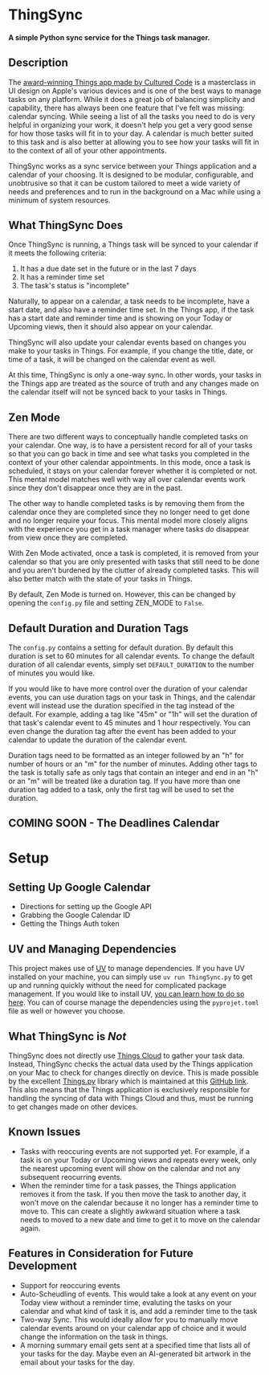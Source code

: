 # ThingSync
#### A simple Python sync service for the Things task manager. 

## Description
The [award-winning Things app made by Cultured Code](https://culturedcode.com/things/) is a masterclass in UI design on Apple's various devices and is one of the best ways to manage tasks on any platform. While it does a great job of balancing simplicity and capability, there has always been one feature that I've felt was missing: calendar syncing. While seeing a list of all the tasks you need to do is very helpful in organizing your work, it doesn't help you get a very good sense for how those tasks will fit in to your day. A calendar is much better suited to this task and is also better at allowing you to see how your tasks will fit in to the context of all of your other appointments. 

ThingSync works as a sync service between your Things application and a calendar of your choosing. It is designed to be modular, configurable, and unobtrusive so that it can be custom tailored to meet a wide variety of needs and preferences and to run in the background on a Mac while using a minimum of system resources. 


## What ThingSync Does
Once ThingSync is running, a Things task will be synced to your calendar if it meets the following criteria: 

1. It has a due date set in the future or in the last 7 days
2. It has a reminder time set
3. The task's status is "incomplete"

Naturally, to appear on a calendar, a task needs to be incomplete, have a start date, and also have a reminder time set. In the Things app, if the task has a start date and reminder time and is showing on your Today or Upcoming views, then it should also appear on your calendar. 

ThingSync will also update your calendar events based on changes you make to your tasks in Things. For example, if you change the title, date, or time of a task, it will be changed on the calendar event as well.

At this time, ThingSync is only a one-way sync. In other words, your tasks in the Things app are treated as the source of truth and any changes made on the calendar itself will not be synced back to your tasks in Things. 


## Zen Mode
There are two different ways to conceptually handle completed tasks on your calendar. One way, is to have a persistent record for all of your tasks so that you can go back in time and see what tasks you completed in the context of your other calendar appointments. In this mode, once a task is scheduled, it stays on your calendar forever whether it is completed or not. This mental model matches well with way all over calendar events work since they don't disappear once they are in the past. 

The other way to handle completed tasks is by removing them from the calendar once they are completed since they no longer need to get done and no longer require your focus. This mental model more closely aligns with the experience you get in a task manager where tasks *do* disappear from view once they are completed. 

With Zen Mode activated, once a task is completed, it is removed from your calendar so that you are only presented with tasks that still need to be done and you aren't burdened by the clutter of already completed tasks. This will also better match with the state of your tasks in Things. 

By default, Zen Mode is turned on. However, this can be changed by opening the `config.py` file and setting ZEN_MODE to `False`. 


## Default Duration and Duration Tags 
The `config.py` contains a setting for default duration. By default this duration is set to 60 minutes for all calendar events. To change the default duration of all calendar events, simply set `DEFAULT_DURATION` to the number of minutes you would like. 

If you would like to have more control over the duration of your calendar events, you can use duration tags on your task in Things, and the calendar event will instead use the duration specified in the tag instead of the default. For example, adding a tag like "45m" or "1h" will set the duration of that task's calendar event to 45 minutes and 1 hour respectively. You can even change the duration tag after the event has been added to your calendar to update the duration of the calendar event. 

Duration tags need to be formatted as an integer followed by an "h" for number of hours or an "m" for the number of minutes. Adding other tags to the task is totally safe as only tags that contain an integer and end in an "h" or an "m" will be treated like a duration tag. If you have more than one duration tag added to a task, only the first tag will be used to set the duration. 


## COMING SOON - The Deadlines Calendar

# Setup 
## Setting Up Google Calendar
- Directions for setting up the Google API
- Grabbing the Google Calendar ID 
- Getting the Things Auth token 


## UV and Managing Dependencies 
This project makes use of [UV](https://github.com/astral-sh/uv) to manage dependencies. If you have UV installed on your machine, you can simply use `uv run ThingSync.py` to get up and running quickly without the need for complicated package management. If you would like to install UV, [you can learn how to do so here](https://docs.astral.sh/uv/guides/install-python/). You can of course manage the dependencies using the `pyprojet.toml` file as well or however you choose. 


## What ThingSync is *Not*
ThingSync does not directly use [Things Cloud](https://culturedcode.com/things/support/articles/2803586/) to gather your task data. Instead, ThingSync checks the actual data used by the Things application on your Mac to check for changes directly on device. This is made possible by the excellent [Things.py](https://pypi.org/project/things.py/) library which is maintained at this [GitHub link](https://github.com/thingsapi/things.py). This also means that the Things application is exclusively responsible for handling the syncing of data with Things Cloud and thus, must be running to get changes made on other devices. 


## Known Issues 
- Tasks with reoccuring events are not supported yet. For example, if a task is on your Today or Upcoming views and repeats every week, only the nearest upcoming event will show on the calendar and not any subsequent reocurring events. 
- When the reminder time for a task passes, the Things application removes it from the task. If you then move the task to another day, it won't move on the calendar because it no longer has a reminder time to move to. This can create a slightly awkward situation where a task needs to moved to a new date and time to get it to move on the calendar again. 


## Features in Consideration for Future Development 
- Support for reoccuring events 
- Auto-Scheudling of events. This would take a look at any event on your Today view without a reminder time, evaluting the tasks on your calendar and what kind of task it is, and add a reminder time to the task 
- Two-way Sync. This would ideally allow for you to manually move calendar events around on your calendar app of choice and it would change the information on the task in things. 
- A morning summary email gets sent at a specified time that lists all of your tasks for the day. Maybe even an AI-generated bit artwork in the email about your tasks for the day. 